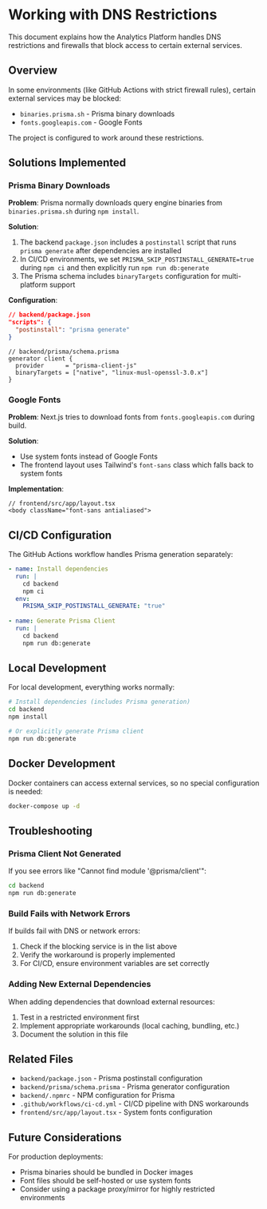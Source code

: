 # Working with DNS Restrictions

This document explains how the Analytics Platform handles DNS restrictions and firewalls that block access to certain external services.

## Overview

In some environments (like GitHub Actions with strict firewall rules), certain external services may be blocked:

- `binaries.prisma.sh` - Prisma binary downloads
- `fonts.googleapis.com` - Google Fonts

The project is configured to work around these restrictions.

## Solutions Implemented

### Prisma Binary Downloads

**Problem**: Prisma normally downloads query engine binaries from `binaries.prisma.sh` during `npm install`.

**Solution**: 
1. The backend `package.json` includes a `postinstall` script that runs `prisma generate` after dependencies are installed
2. In CI/CD environments, we set `PRISMA_SKIP_POSTINSTALL_GENERATE=true` during `npm ci` and then explicitly run `npm run db:generate`
3. The Prisma schema includes `binaryTargets` configuration for multi-platform support

**Configuration**:
```json
// backend/package.json
"scripts": {
  "postinstall": "prisma generate"
}
```

```prisma
// backend/prisma/schema.prisma
generator client {
  provider      = "prisma-client-js"
  binaryTargets = ["native", "linux-musl-openssl-3.0.x"]
}
```

### Google Fonts

**Problem**: Next.js tries to download fonts from `fonts.googleapis.com` during build.

**Solution**: 
- Use system fonts instead of Google Fonts
- The frontend layout uses Tailwind's `font-sans` class which falls back to system fonts

**Implementation**:
```tsx
// frontend/src/app/layout.tsx
<body className="font-sans antialiased">
```

## CI/CD Configuration

The GitHub Actions workflow handles Prisma generation separately:

```yaml
- name: Install dependencies
  run: |
    cd backend
    npm ci
  env:
    PRISMA_SKIP_POSTINSTALL_GENERATE: "true"
    
- name: Generate Prisma Client
  run: |
    cd backend
    npm run db:generate
```

## Local Development

For local development, everything works normally:

```bash
# Install dependencies (includes Prisma generation)
cd backend
npm install

# Or explicitly generate Prisma client
npm run db:generate
```

## Docker Development

Docker containers can access external services, so no special configuration is needed:

```bash
docker-compose up -d
```

## Troubleshooting

### Prisma Client Not Generated

If you see errors like "Cannot find module '@prisma/client'":

```bash
cd backend
npm run db:generate
```

### Build Fails with Network Errors

If builds fail with DNS or network errors:

1. Check if the blocking service is in the list above
2. Verify the workaround is properly implemented
3. For CI/CD, ensure environment variables are set correctly

### Adding New External Dependencies

When adding dependencies that download external resources:

1. Test in a restricted environment first
2. Implement appropriate workarounds (local caching, bundling, etc.)
3. Document the solution in this file

## Related Files

- `backend/package.json` - Prisma postinstall configuration
- `backend/prisma/schema.prisma` - Prisma generator configuration
- `backend/.npmrc` - NPM configuration for Prisma
- `.github/workflows/ci-cd.yml` - CI/CD pipeline with DNS workarounds
- `frontend/src/app/layout.tsx` - System fonts configuration

## Future Considerations

For production deployments:

- Prisma binaries should be bundled in Docker images
- Font files should be self-hosted or use system fonts
- Consider using a package proxy/mirror for highly restricted environments